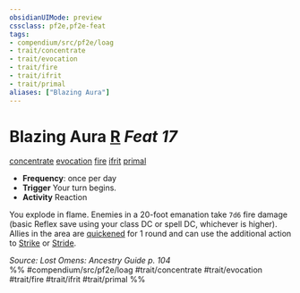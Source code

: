```yaml
---
obsidianUIMode: preview
cssclass: pf2e,pf2e-feat
tags:
- compendium/src/pf2e/loag
- trait/concentrate
- trait/evocation
- trait/fire
- trait/ifrit
- trait/primal
aliases: ["Blazing Aura"]
---
```

# Blazing Aura  [R](../../Rules/core-rulebook/chapter-9-playing-the-game.md#Actions "Reaction") *Feat 17*  
[concentrate](../../Rules/traits/concentrate.md)  [evocation](../../Rules/traits/evocation.md)  [fire](../../Rules/traits/fire.md)  [ifrit](../../Rules/traits/ifrit-b2.md)  [primal](../../Rules/traits/primal.md)  

- **Frequency**: once per day
- **Trigger** Your turn begins.
- **Activity** Reaction

You explode in flame. Enemies in a 20-foot emanation take `7d6` fire damage (basic Reflex save using your class DC or spell DC, whichever is higher). Allies in the area are [quickened](../../Rules/conditions.md#Quickened) for 1 round and can use the additional action to [Strike](../../Rules/actions/strike.md) or [Stride](../../Rules/actions/stride.md).

*Source: Lost Omens: Ancestry Guide p. 104*  
%% #compendium/src/pf2e/loag #trait/concentrate #trait/evocation #trait/fire #trait/ifrit #trait/primal %%